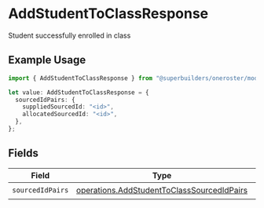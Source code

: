 # AddStudentToClassResponse

Student successfully enrolled in class

## Example Usage

```typescript
import { AddStudentToClassResponse } from "@superbuilders/oneroster/models/operations";

let value: AddStudentToClassResponse = {
  sourcedIdPairs: {
    suppliedSourcedId: "<id>",
    allocatedSourcedId: "<id>",
  },
};
```

## Fields

| Field                                                                                                    | Type                                                                                                     | Required                                                                                                 | Description                                                                                              |
| -------------------------------------------------------------------------------------------------------- | -------------------------------------------------------------------------------------------------------- | -------------------------------------------------------------------------------------------------------- | -------------------------------------------------------------------------------------------------------- |
| `sourcedIdPairs`                                                                                         | [operations.AddStudentToClassSourcedIdPairs](../../models/operations/addstudenttoclasssourcedidpairs.md) | :heavy_check_mark:                                                                                       | N/A                                                                                                      |